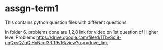 # assgn-term1
This contains python question files with different questions.

In folder 6. problems done are 1,2,8
link for video on 1st question of Higher level Problems
https://drive.google.com/file/d/1TbvSci8-uqQxsQZqQiHxNcdI3Rff9s16/view?usp=drive_link
